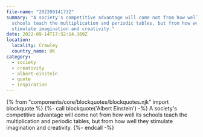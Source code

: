 ```yaml
---
file-name: "202209141732"
summary: "A society's competitive advantage will come not from how well its
  schools teach the multiplication and periodic tables, but from how well they
  stimulate imagination and creativity."
date: 2022-09-14T17:32:14.160Z
location:
  locality: Crawley
  country_name: UK
category:
  - society
  - creativity
  - albert-einstein
  - quote
  - inspiration
---
```


{% from "components/core/blockquotes/blockquotes.njk" import blockquote %}
{%- call blockquote('Albert Einstein') -%}
A society's competitive advantage will come not from how well its schools teach the multiplication and periodic tables, but from how well they stimulate imagination and creativity.
{%- endcall -%}
